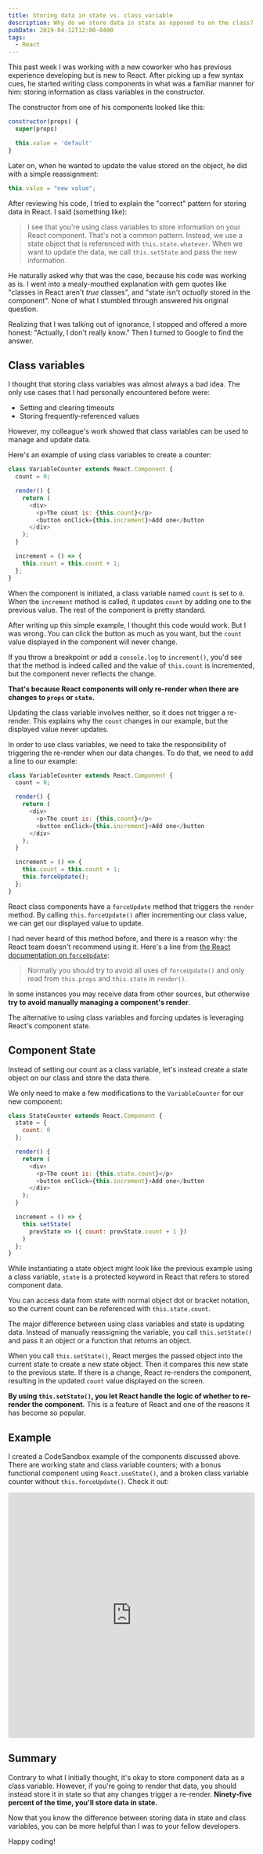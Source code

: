 ```yaml
---
title: Storing data in state vs. class variable
description: Why do we store data in state as opposed to on the class?
pubDate: 2019-04-12T12:00-0400
tags:
  - React
---
```


This past week I was working with a new coworker who has previous experience developing but is new to React. After picking up a few syntax cues, he started writing class components in what was a familiar manner for him: storing information as class variables in the constructor.

The constructor from one of his components looked like this:

```js
constructor(props) {
  super(props)

  this.value = 'default'
}
```

Later on, when he wanted to update the value stored on the object, he did with a simple reassignment:

```js
this.value = "new value";
```

After reviewing his code, I tried to explain the "correct" pattern for storing data in React. I said (something like):

> I see that you're using class variables to store information on your React component. That's not a common pattern. Instead, we use a state object that is referenced with `this.state.whatever`. When we want to update the data, we call `this.setState` and pass the new information.

He naturally asked why that was the case, because his code was working as is. I went into a mealy-mouthed explanation with gem quotes like "classes in React aren't _true_ classes", and "state isn't _actually_ stored in the component". None of what I stumbled through answered his original question.

Realizing that I was talking out of ignorance, I stopped and offered a more honest: "Actually, I don't really know." Then I turned to Google to find the answer.

## Class variables

I thought that storing class variables was almost always a bad idea. The only use cases that I had personally encountered before were:

- Setting and clearing timeouts
- Storing frequently-referenced values

However, my colleague's work showed that class variables can be used to manage and update data.

Here's an example of using class variables to create a counter:

```js
class VariableCounter extends React.Component {
  count = 0;

  render() {
    return (
      <div>
        <p>The count is: {this.count}</p>
        <button onClick={this.increment}>Add one</button
      </div>
    );
  }

  increment = () => {
    this.count = this.count + 1;
  };
}
```

When the component is initiated, a class variable named `count` is set to `0`. When the `increment` method is called, it updates `count` by adding one to the previous value. The rest of the component is pretty standard.

After writing up this simple example, I thought this code would work. But I was wrong. You can click the button as much as you want, but the `count` value displayed in the component will never change.

If you throw a breakpoint or add a `console.log` to `increment()`, you'd see that the method is indeed called and the value of `this.count` is incremented, but the component never reflects the change.

**That's because React components will only re-render when there are changes to `props` or `state`.**

Updating the class variable involves neither, so it does not trigger a re-render. This explains why the `count` changes in our example, but the displayed value never updates.

In order to use class variables, we need to take the responsibility of triggering the re-render when our data changes. To do that, we need to add a line to our example:

<!-- ```js/14 -->
```js
class VariableCounter extends React.Component {
  count = 0;

  render() {
    return (
      <div>
        <p>The count is: {this.count}</p>
        <button onClick={this.increment}>Add one</button
      </div>
    );
  }

  increment = () => {
    this.count = this.count + 1;
    this.forceUpdate();
  };
}
```

React class components have a `forceUpdate` method that triggers the `render` method. By calling `this.forceUpdate()` after incrementing our class value, we can get our displayed value to update.

I had never heard of this method before, and there is a reason why: the React team doesn't recommend using it. Here's a line from [the React documentation on `forceUpdate`](https://reactjs.org/docs/react-component.html#forceupdate):

> Normally you should try to avoid all uses of `forceUpdate()` and only read from `this.props` and `this.state` in `render()`.

In some instances you may receive data from other sources, but otherwise **try to avoid manually managing a component's render**.

The alternative to using class variables and forcing updates is leveraging React's component state.

## Component State

Instead of setting our count as a class variable, let's instead create a state object on our class and store the data there.

We only need to make a few modifications to the `VariableCounter` for our new component:

<!-- ```js/1-3,8,15-17 -->
```js
class StateCounter extends React.Component {
  state = {
    count: 0
  };

  render() {
    return (
      <div>
        <p>The count is: {this.state.count}</p>
        <button onClick={this.increment}>Add one</button
      </div>
    );
  }

  increment = () => {
    this.setState(
      prevState => ({ count: prevState.count + 1 })
    )
  };
}
```

While instantiating a state object might look like the previous example using a class variable, `state` is a protected keyword in React that refers to stored component data.

You can access data from state with normal object dot or bracket notation, so the current count can be referenced with `this.state.count`.

The major difference between using class variables and state is updating data. Instead of manually reassigning the variable, you call `this.setState()` and pass it an object or a function that returns an object.

When you call `this.setState()`, React merges the passed object into the current state to create a new state object. Then it compares this new state to the previous state. If there is a change, React re-renders the component, resulting in the updated `count` value displayed on the screen.

**By using `this.setState()`, you let React handle the logic of whether to re-render the component.** This is a feature of React and one of the reasons it has become so popular.

## Example

I created a CodeSandbox example of the components discussed above. There are working state and class variable counters; with a bonus functional component using `React.useState()`, and a broken class variable counter without `this.forceUpdate()`. Check it out:

<iframe src="https://codesandbox.io/embed/n40x05xy8l?fontsize=14" title="React State vs. Class Variables" style="width:100%; height:500px; border:0; border-radius: 4px; overflow:hidden;" sandbox="allow-modals allow-forms allow-popups allow-scripts allow-same-origin"></iframe>

## Summary

Contrary to what I initially thought, it's okay to store component data as a class variable. However, if you're going to render that data, you should instead store it in state so that any changes trigger a re-render. **Ninety-five percent of the time, you'll store data in state.**

Now that you know the difference between storing data in state and class variables, you can be more helpful than I was to your fellow developers.

Happy coding!
